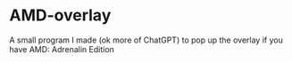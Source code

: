 # AMD-overlay
A small program I made (ok more of ChatGPT) to pop up the overlay if you have AMD: Adrenalin Edition
